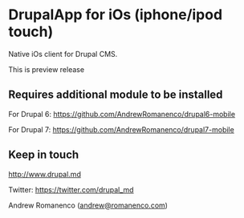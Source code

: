 DrupalApp for iOs (iphone/ipod touch)
===========================

Native iOs client for Drupal CMS.

This is preview release 

Requires additional module to be installed
------------------------------------------------------------
For Drupal 6: https://github.com/AndrewRomanenco/drupal6-mobile

For Drupal 7: https://github.com/AndrewRomanenco/drupal7-mobile

Keep in touch
--------------------
http://www.drupal.md

Twitter: https://twitter.com/drupal_md

Andrew Romanenco (andrew@romanenco.com)